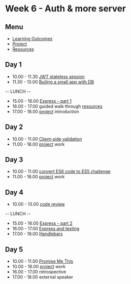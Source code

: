 # Week 6 - Auth & more server


## Menu
- [Learning Outcomes](learning-outcomes.md)
- [Project](project.md)
- [Resources](resources.md)


## Day 1

- 10.00 - 11.30 [JWT stateless session](https://github.com/foundersandcoders/ws-jwt-stateless-session)
- 11.30 - 13.00 [Builing a small app with DB](https://github.com/foundersandcoders/pg-workshop)

-- LUNCH --

- 15.00 - 16.00 [Express - part 1](https://github.com/foundersandcoders/express-workshop)
- 16.00 - 17.00 guided walk through [resources](resources.md)
- 17.00 - 18.00 [project](project.md) introduction


## Day 2

- 10.00 - 11.00 [Client-side validation](https://github.com/foundersandcoders/mc-client-side-validation)
- 11.00 - 18.00 [project](project.md) work


## Day 3

- 10.00 - 11.00 [convert ES6 code to ES5 challenge](https://github.com/stevehopkinson/es6-challenge)
- 11.00 - 18.00 [project](project.md) work


## Day 4

- 10.00 - 13.00 [code review](https://github.com/thoughtbot/guides/tree/master/code-review)

-- LUNCH --

- 15.00 - 16.00 [Express - part 2](https://github.com/foundersandcoders/express-workshop)
- 16.00 - 17.00 [Express and testing](https://github.com/foundersandcoders/express-and-testing-workshop)
- 17.00 - 18.00 [Handlebars](https://github.com/foundersandcoders/express-handlebars-workshop)


## Day 5

- 10.00 - 11.00 [Promise Me This](https://github.com/foundersandcoders/mc-promise-me-this)
- 10.00 - 16.00 [project](project.md) work
- 16.00 - 17.00 retrospective
- 17.00 - 18.00 external speaker
